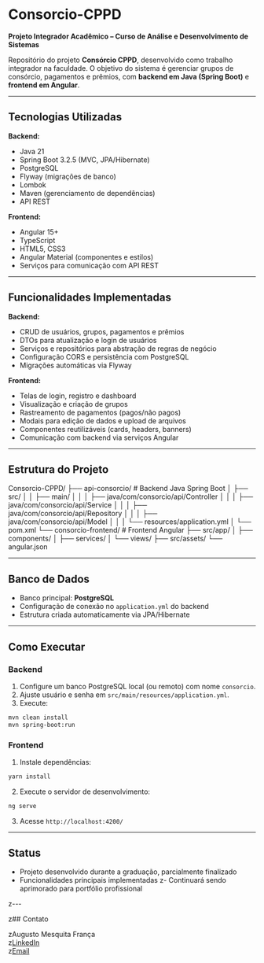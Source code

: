 # Consorcio-CPPD

**Projeto Integrador Acadêmico – Curso de Análise e Desenvolvimento de Sistemas**

Repositório do projeto **Consórcio CPPD**, desenvolvido como trabalho integrador na faculdade. O objetivo do sistema é gerenciar grupos de consórcio, pagamentos e prêmios, com **backend em Java (Spring Boot)** e **frontend em Angular**.

---

## Tecnologias Utilizadas

**Backend:**
- Java 21
- Spring Boot 3.2.5 (MVC, JPA/Hibernate)
- PostgreSQL
- Flyway (migrações de banco)
- Lombok
- Maven (gerenciamento de dependências)
- API REST

**Frontend:**
- Angular 15+
- TypeScript
- HTML5, CSS3
- Angular Material (componentes e estilos)
- Serviços para comunicação com API REST

---

## Funcionalidades Implementadas

**Backend:**
- CRUD de usuários, grupos, pagamentos e prêmios
- DTOs para atualização e login de usuários
- Serviços e repositórios para abstração de regras de negócio
- Configuração CORS e persistência com PostgreSQL
- Migrações automáticas via Flyway

**Frontend:**
- Telas de login, registro e dashboard
- Visualização e criação de grupos
- Rastreamento de pagamentos (pagos/não pagos)
- Modais para edição de dados e upload de arquivos
- Componentes reutilizáveis (cards, headers, banners)
- Comunicação com backend via serviços Angular

---

## Estrutura do Projeto

Consorcio-CPPD/
├── api-consorcio/ # Backend Java Spring Boot
│ ├── src/
│ │ ├── main/
│ │ │ ├── java/com/consorcio/api/Controller
│ │ │ ├── java/com/consorcio/api/Service
│ │ │ ├── java/com/consorcio/api/Repository
│ │ │ ├── java/com/consorcio/api/Model
│ │ │ └── resources/application.yml
│ └── pom.xml
└── consorcio-frontend/ # Frontend Angular
├── src/app/
│ ├── components/
│ ├── services/
│ └── views/
├── src/assets/
└── angular.json

---

## Banco de Dados

- Banco principal: **PostgreSQL**
- Configuração de conexão no `application.yml` do backend
- Estrutura criada automaticamente via JPA/Hibernate

---

## Como Executar

### Backend
1. Configure um banco PostgreSQL local (ou remoto) com nome `consorcio`.
2. Ajuste usuário e senha em `src/main/resources/application.yml`.
3. Execute:
```bash
mvn clean install
mvn spring-boot:run
```

### Frontend
1. Instale dependências:
```bash
yarn install
```
2. Execute o servidor de desenvolvimento:
```bash
ng serve
```
3. Acesse `http://localhost:4200/`

---

## Status

- Projeto desenvolvido durante a graduação, parcialmente finalizado
- Funcionalidades principais implementadas
z- Continuará sendo aprimorado para portfólio profissional

z---

z## Contato

zAugusto Mesquita França  
z[LinkedIn](https://www.linkedin.com/in/augustofranca)  
z[Email](mailto:augustofranca0701@gmail.com)

